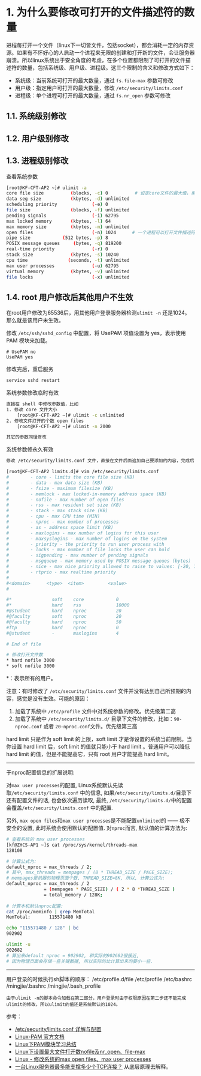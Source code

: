 <!--
 * @Author: JohnJeep
 * @Date: 2021-05-19 12:17:57
 * @LastEditors: JohnJeep
 * @LastEditTime: 2025-04-05 11:29:38
 * @Description:  linux open-files
 * Copyright (c) 2025 by John Jeep, All Rights Reserved. 
-->

# 1. 为什么要修改可打开的文件描述符的数量

进程每打开一个文件（linux下一切皆文件，包括socket），都会消耗一定的内存资源。如果有不怀好心的人启动一个进程来无限的创建和打开新的文件，会让服务器崩溃。所以linux系统出于安全角度的考虑，在多个位置都限制了可打开的文件描述符的数量，包括系统级、用户级、进程级。这三个限制的含义和修改方式如下：

- 系统级：当前系统可打开的最大数量，通过 `fs.file-max` 参数可修改
- 用户级：指定用户可打开的最大数量，修改 `/etc/security/limits.conf`
- 进程级：单个进程可打开的最大数量，通过 `fs.nr_open` 参数可修改



## 1.1. 系统级别修改

## 1.2. 用户级别修改

## 1.3. 进程级别修改





查看系统参数

```sh
[root@KF-CFT-AP2 ~]# ulimit -a
core file size          (blocks, -c) 0          # 设定core文件的最大值，单位为 block。
data seg size           (kbytes, -d) unlimited
scheduling priority             (-e) 0
file size               (blocks, -f) unlimited
pending signals                 (-i) 62795
max locked memory       (kbytes, -l) 64
max memory size         (kbytes, -m) unlimited
open files                      (-n) 1024      # 一个进程可以打开文件描述符的数量的最大值
pipe size            (512 bytes, -p) 8
POSIX message queues     (bytes, -q) 819200
real-time priority              (-r) 0
stack size              (kbytes, -s) 10240
cpu time               (seconds, -t) unlimited
max user processes              (-u) 62795
virtual memory          (kbytes, -v) unlimited
file locks                      (-x) unlimited
```



## 1.4. root 用户修改后其他用户不生效

在root用户修改为65536后，用其他用户登录服务器检测`ulimit -n` 还是1024。那么就是该用户未生效。

修改 `/etc/ssh/sshd_config` 中配置，将 UsePAM 项值设置为 yes，表示使用 PAM 模块来加载。 

```
# UsePAM no
UsePAM yes
```

修改完后，重启服务

```sh
service sshd restart
```





系统参数修改临时有效

```sh
直接在 shell 中修改参数值，比如
1. 修改 core 文件大小
	[root@KF-CFT-AP2 ~]# ulimit -c unlimited
2. 修改文件打开的个数 open files
	[root@KF-CFT-AP2 ~]# ulimit -n 2000

其它的参数同理修改
```

系统参数修永久有效

```sh
修改 /etc/security/limits.conf 文件，直接在文件后面追加自己要添加的内容，完成后，登出当前用户，然后再登录，查看改变的值。

[root@KF-CFT-AP2 limits.d]# vim /etc/security/limits.conf
#        - core - limits the core file size (KB)
#        - data - max data size (KB)
#        - fsize - maximum filesize (KB)
#        - memlock - max locked-in-memory address space (KB)
#        - nofile - max number of open files
#        - rss - max resident set size (KB)
#        - stack - max stack size (KB)
#        - cpu - max CPU time (MIN)
#        - nproc - max number of processes
#        - as - address space limit (KB)
#        - maxlogins - max number of logins for this user
#        - maxsyslogins - max number of logins on the system
#        - priority - the priority to run user process with
#        - locks - max number of file locks the user can hold
#        - sigpending - max number of pending signals
#        - msgqueue - max memory used by POSIX message queues (bytes)
#        - nice - max nice priority allowed to raise to values: [-20, 19]
#        - rtprio - max realtime priority
#
#<domain>      <type>  <item>         <value>
#

#*               soft    core            0
#*               hard    rss             10000
#@student        hard    nproc           20
#@faculty        soft    nproc           20
#@faculty        hard    nproc           50
#ftp             hard    nproc           0
#@student        -       maxlogins       4

# End of file

# 修改打开文件数
* hard nofile 3000
* soft nofile 3000
```

*：表示所有的用户。





注意：有时修改了 `/etc/security/limits.conf` 文件并没有达到自己所预期的内容，感觉是没有生效。可能的原因：

1. 加载了系统中 `/etc/profile` 文件中对系统参数的修改。优先级第二高
2. 加载了系统中 `/etc/security/limits.d/` 目录下文件的修改，比如：`90-nproc.conf` 或者 `20-nproc.conf`文件。优先级第三高

hard limit 只是作为 soft limit 的上限，soft limit 才是你设置的系统当前限制。当你设置 hard limit 后，soft limit 的值就只能小于 hard limit 。普通用户可以降低 hard limit 的值，但是不能提高它，只有 root 用户才能提高 hard limit。



-------------------

于nproc配置信息的扩展说明:

对`max user processes`的配置, Linux系统默认先读取`/etc/security/limits.conf` 中的信息, 如果`/etc/security/limits.d/`目录下还有配置文件的话, 也会依次遍历读取, 最终, `/etc/security/limits.d/`中的配置会覆盖`/etc/security/limits.conf` 中的配置.

另外, `max open files`和`max user processes`是不能配置`unlimited`的 —— 极不安全的设置, 此时系统会使用默认的配置值. 对`nproc`而言, 默认值的计算方法为:

```sh
# 查看系统的 max user processes
[kf@ZHCS-AP1 ~]$ cat /proc/sys/kernel/threads-max
128108

# 计算公式为: 
default_nproc = max_threads / 2;
# 其中, max_threads = mempages / (8 * THREAD_SIZE / PAGE_SIZE);
# mempages是机器的物理页面个数, THREAD_SIZE=8K, 所以, 计算公式为: 
default_nproc = max_threads / 2 
              = (mempages * PAGE_SIZE) / ( 2 * 8 *THREAD_SIZE ) 
              = total_memory / 128K;
              
# 计算本机默认nproc配置: 
cat /proc/meminfo | grep MemTotal
MemTotal:       115571480 kB

echo "115571480 / 128" | bc
902902

ulimit -u
902682
# 算出来default_nproc = 902902, 和实际的902682很接近, 
# 因为物理页面会存储一些关键数据, 所以实际的比计算出来的要小一些.
```

------------------

用户登录的时候执行sh脚本的顺序： 
    /etc/profile.d/file 
    /etc/profile 
    /etc/bashrc 
    /mingjie/.bashrc 
    /mingjie/.bash_profile 

    由于ulimit -n的脚本命令加载在第二部分，用户登录时由于权限原因在第二步还不能完成ulimit的修改，所以ulimit的值还是系统默认的1024。




参考：

- [/etc/security/limits.conf 详解与配置](https://www.cnblogs.com/operationhome/p/11966041.html)
- [Linux-PAM 官方文档](http://www.linux-pam.org/)
- [Linux下PAM模块学习总结](https://www.cnblogs.com/kevingrace/p/8671964.html)
- [Linux下设置最大文件打开数nofile及nr_open、file-max](https://www.cnblogs.com/zengkefu/p/5635153.html)
- [Linux - 修改系统的max open files、max user processes ](https://www.cnblogs.com/shoufeng/p/10620480.html)
- [一台Linux服务器最多能支撑多少个TCP连接？](https://mp.weixin.qq.com/s/QuCxkSjdM_E12lXlpnhKIQ) 从底层原理去解释。

